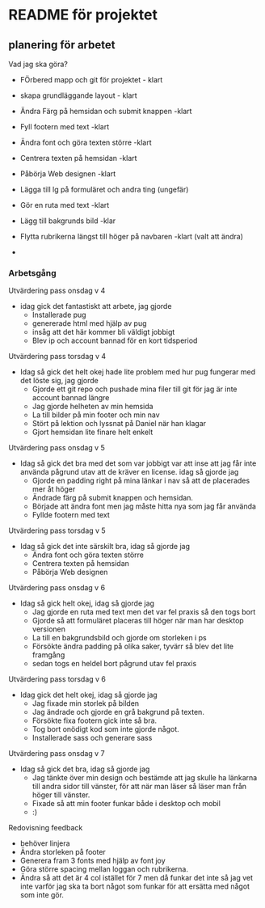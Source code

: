 # README för projektet

## planering för arbetet
Vad jag ska göra?
* FÖrbered mapp och git för projektet - klart
* skapa grundläggande layout - klart
* Ändra Färg på hemsidan och submit knappen -klart
* Fyll footern med text -klart
* Ändra font och göra texten större -klart 
* Centrera texten på hemsidan -klart
* Påbörja Web designen -klart

* Lägga till lg på formuläret och andra ting (ungefär)
* Gör en ruta med text -klart
* Lägg till bakgrunds bild -klar
* Flytta rubrikerna längst till höger på navbaren -klart (valt att ändra)
* 


### Arbetsgång
Utvärdering pass onsdag v 4
* idag gick det fantastiskt att arbete, jag gjorde
    * Installerade pug
    * genererade html med hjälp av pug
    * insåg att det här kommer bli väldigt jobbigt
    * Blev ip och account bannad för en kort tidsperiod


Utvärdering pass torsdag v 4
* Idag så gick det helt okej hade lite problem med hur pug fungerar med det löste sig, jag gjorde
    * Gjorde ett git repo och pushade mina filer till git för jag är inte account bannad längre
    * Jag gjorde helheten av min hemsida
    * La till bilder på min footer och min nav
    * Stört på lektion och lyssnat på Daniel när han klagar
    * Gjort hemsidan lite finare helt enkelt

Utvärdering pass onsdag v 5
* Idag så gick det bra med det som var jobbigt var att inse att jag får inte använda pågrund utav att de kräver en license. idag    så gjorde jag
    * Gjorde en padding right på mina länkar i nav så att de placerades mer åt höger
    * Ändrade färg på submit knappen och hemsidan.
    * Började att ändra font men jag måste hitta nya som jag får använda
    * Fyllde footern med text

Utvärdering pass torsdag v 5
* Idag så gick det inte särskilt bra, idag så gjorde jag
    * Ändra font och göra texten större 
    * Centrera texten på hemsidan 
    * Påbörja Web designen 
 

Utvärdering pass onsdag v 6
* Idag så gick helt okej, idag så gjorde jag
    * Jag gjorde en ruta med text men det var fel praxis så den togs bort
    * Gjorde så att formuläret placeras till höger när man har desktop versionen
    * La till en bakgrundsbild och gjorde om storleken i ps
    * Försökte ändra padding på olika saker, tyvärr så blev det lite framgång
    * sedan togs en heldel bort pågrund utav fel praxis 

Utvärdering pass torsdag v 6
* Idag gick det helt okej, idag så gjorde jag
    * Jag fixade min storlek på bilden
    * Jag ändrade och gjorde en grå bakgrund på texten.
    * Försökte fixa footern gick inte så bra.
    * Tog bort onödigt kod som inte gjorde något.
    * Installerade sass och generare sass

Utvärdering pass onsdag v 7 
* Idag så gick det bra, idag så gjorde jag
    * Jag tänkte över min design och bestämde att jag skulle ha länkarna till andra sidor till vänster, för att när man läser
    så läser man från höger till vänster.
    * Fixade så att min footer funkar både i desktop och mobil
    * :)

Redovisning feedback
 * behöver linjera 
 * Ändra storleken på footer
 * Generera fram 3 fonts med hjälp av font joy
 * Göra större spacing mellan loggan och rubrikerna.
 * Ändra så att det är 4 col istället för 7 men då funkar det inte så jag vet inte varför jag ska ta bort något som funkar för att ersätta med något som inte gör.
 